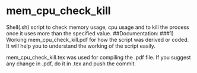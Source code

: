 # mem_cpu_check_kill
Shell(.sh) script to check memory usage, cpu usage and to kill the process once it uses more than the specified value.
##Documentation:
###1) Working
mem_cpu_check_kill.pdf for how the script was derived or coded. It will help you to understand the working of the script easily.

mem_cpu_check_kill.tex was used for compiling the .pdf file. If you suggest any change in .pdf, do it in .tex and push the commit.
